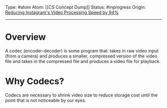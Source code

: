 Type: #atom
Atom: [[CS Concept Dump]]
Status: #inprogress 
Origin: [Reducing Instagram's Video Processing Speed by 94%](https://engineering.fb.com/2022/11/04/video-engineering/instagram-video-processing-encoding-reduction/)

---
# Overview

A codec (encoder-decoder) is some program that: takes in raw video input (from a camera) and produces a smaller, compressed version of the video file and takes in the compressed file and produces a video file for  playback.

# Why Codecs?

Codecs are necessary to shrink video size to reduce storage cost until the point that is not noticeable by our eyes.